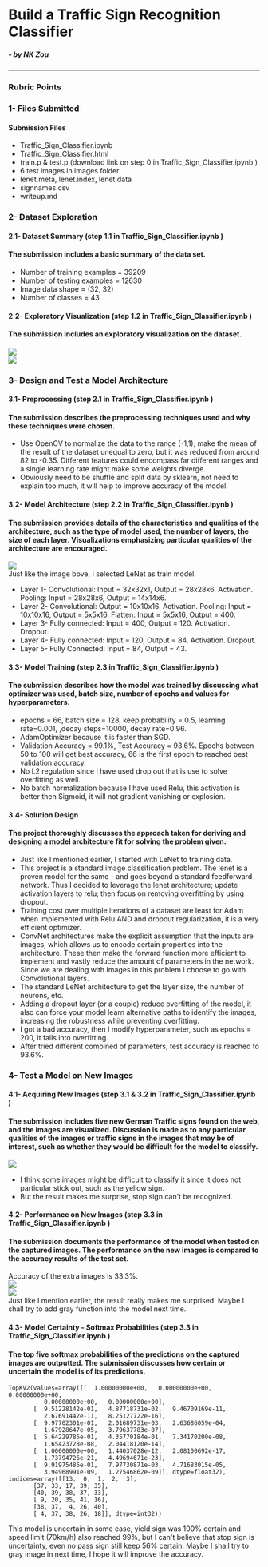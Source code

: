 # Build a Traffic Sign Recognition Classifier
##### - by NK Zou

---

### Rubric Points

### 1- Files Submitted
#### Submission Files
  
* Traffic_Sign_Classifier.ipynb  
* Traffic_Sign_Classifier.html  
* train.p & test.p (download link on step 0 in Traffic_Sign_Classifier.ipynb )  
* 6 test images in images folder  
* lenet.meta, lenet.index, lenet.data  
* signnames.csv  
* writeup.md  
  
  
### 2- Dataset Exploration
#### 2.1- Dataset Summary (step 1.1 in Traffic_Sign_Classifier.ipynb )
#### The submission includes a basic summary of the data set.
  
* Number of training examples = 39209  
* Number of testing examples = 12630  
* Image data shape = (32, 32)  
* Number of classes = 43  
  
#### 2.2- Exploratory Visualization (step 1.2 in Traffic_Sign_Classifier.ipynb )
#### The submission includes an exploratory visualization on the dataset.  
  
![](output_images/section1_2_1.JPG)  
![](output_images/section1_2_2.JPG)  
  
  
### 3- Design and Test a Model Architecture
#### 3.1- Preprocessing (step 2.1 in Traffic_Sign_Classifier.ipynb )
#### The submission describes the preprocessing techniques used and why these techniques were chosen.
  
* Use OpenCV to normalize the data to the range (-1,1), make the mean of the result of the dataset unequal to zero, but it was reduced from around 82 to -0.35. Different features could encompass far different ranges and a single learning rate might make some weights diverge.  
* Obviously need to be shuffle and split data by sklearn, not need to explain too much, it will help to improve accuracy of the model.  
  
#### 3.2- Model Architecture (step 2.2 in Traffic_Sign_Classifier.ipynb )
#### The submission provides details of the characteristics and qualities of the architecture, such as the type of model used, the number of layers, the size of each layer. Visualizations emphasizing particular qualities of the architecture are encouraged.
  
![](output_images/section2_2.jpg)  
Just like the image bove, I selected LeNet as train model.  
* Layer 1- Convolutional: Input = 32x32x1, Output = 28x28x6. Activation. Pooling: Input = 28x28x6, Output = 14x14x6.  
* Layer 2- Convolutional: Output = 10x10x16. Activation. Pooling: Input = 10x10x16, Output = 5x5x16. Flatten: Input = 5x5x16, Output = 400.  
* Layer 3- Fully connected: Input = 400, Output = 120. Activation. Dropout.  
* Layer 4- Fully connected: Input = 120, Output = 84. Activation. Dropout.  
* Layer 5- Fully Connected: Input = 84, Output = 43.  
  
#### 3.3- Model Training (step 2.3 in Traffic_Sign_Classifier.ipynb )
#### The submission describes how the model was trained by discussing what optimizer was used, batch size, number of epochs and values for hyperparameters.
* epochs = 66, batch size = 128, keep probability = 0.5, learning rate=0.001, ,decay steps=10000, decay rate=0.96.  
* AdamOptimizer because it is faster than SGD.  
* Validation Accuracy = 99.1%, Test Accuracy = 93.6%. Epochs between 50 to 100 will get best accuracy, 66 is the first epoch to reached best validation accuracy.  
* No L2 regulation since I have used drop out that is use to solve overfitting as well.  
* No batch normalization because I have used Relu, this activation is better then Sigmoid, it will not gradient vanishing or explosion.  
  
#### 3.4- Solution Design
#### The project thoroughly discusses the approach taken for deriving and designing a model architecture fit for solving the problem given.
  
* Just like I mentioned earlier, I started with LeNet to training data.  
* This project is a standard image classification problem. The lenet is a proven model for the same - and goes beyond a standard feedforward network. Thus I decided to leverage the lenet architecture; update activation layers to relu; then focus on removing overfitting by using dropout.    
* Training cost over multiple iterations of a dataset are least for Adam when implemented with Relu AND and dropout regularization, it is a very efficient optimizer.  
* ConvNet architectures make the explicit assumption that the inputs are images, which allows us to encode certain properties into the architecture. These then make the forward function more efficient to implement and vastly reduce the amount of parameters in the network. Since we are dealing with Images in this problem I choose to go with Convolutional layers.   
* The standard LeNet architecture to get the layer size, the number of neurons, etc.  
* Adding a dropout layer (or a couple) reduce overfitting of the model, it also can force your model learn alternative paths to identify the images, increasing the robustness while preventing overfitting.  
* I got a bad accuracy, then I modify hyperparameter, such as epochs = 200, it falls into overfitting.  
* After tried different combined of parameters, test accuracy is reached to 93.6%.  
  
  
### 4- Test a Model on New Images
#### 4.1- Acquiring New Images (step 3.1 & 3.2 in Traffic_Sign_Classifier.ipynb )
#### The submission includes five new German Traffic signs found on the web, and the images are visualized. Discussion is made as to any particular qualities of the images or traffic signs in the images that may be of interest, such as whether they would be difficult for the model to classify.
  
![](output_images/section3_2.JPG)  
* I think some images might be difficult to classify it since it does not particular stick out, such as the yellow sign.  
* But the result makes me surprise, stop sign can't be recognized.  
  
#### 4.2- Performance on New Images (step 3.3 in Traffic_Sign_Classifier.ipynb )
#### The submission documents the performance of the model when tested on the captured images. The performance on the new images is compared to the accuracy results of the test set.
  
Accuracy of the extra images is 33.3%.   
![](output_images/section3_3_1.JPG)  
![](output_images/section3_3_2.jpg)  
Just like I mention earlier, the result really makes me surprised. Maybe I shall try to add gray function into the model next time.  
  
#### 4.3- Model Certainty - Softmax Probabilities (step 3.3 in Traffic_Sign_Classifier.ipynb )
#### The top five softmax probabilities of the predictions on the captured images are outputted. The submission discusses how certain or uncertain the model is of its predictions.
  
```  
TopKV2(values=array([[  1.00000000e+00,   0.00000000e+00,   0.00000000e+00,  
          0.00000000e+00,   0.00000000e+00],  
       [  9.51228142e-01,   4.87718731e-02,   9.46709169e-11,  
          2.67691442e-11,   8.25127722e-16],  
       [  9.97702301e-01,   2.01689731e-03,   2.63686059e-04,  
          1.67928647e-05,   3.79637783e-07],  
       [  5.64229786e-01,   4.35770184e-01,   7.34170200e-08,  
          1.65423728e-08,   2.04418120e-14],  
       [  1.00000000e+00,   1.44037028e-12,   2.08100692e-17,  
          1.73794726e-21,   4.49694671e-23],  
       [  9.91975486e-01,   7.97730871e-03,   4.71683015e-05,  
          3.94968991e-09,   1.27546862e-09]], dtype=float32), indices=array([[13,  0,  1,  2,  3],  
       [37, 33, 17, 39, 35],  
       [40, 39, 38, 37, 33],  
       [ 9, 20, 35, 41, 16],  
       [38, 37,  4, 26, 40],  
       [ 4, 37, 38, 26, 18]], dtype=int32))  
```  
This model is uncertain in some case, yield sign was 100% certain and speed limit (70km/h) also reached 99%, but I can't believe that stop sign is uncertainty, even no pass sign still keep 56% certain. Maybe I shall try to gray image in next time, I hope it will improve the accuracy.